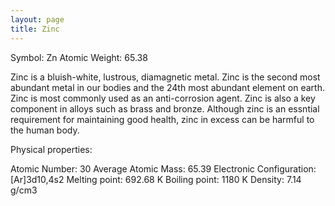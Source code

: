 ```yaml
---
layout: page
title: Zinc
---
```


Symbol: Zn
Atomic Weight: 65.38

Zinc is a bluish-white, lustrous, diamagnetic metal.  Zinc is the second most abundant metal in our bodies and the 24th most abundant element on earth.  Zinc is most commonly used as an anti-corrosion agent.  Zinc is also a key component in alloys such as brass and bronze.  Although zinc is an essntial requirement for maintaining good health, zinc in excess can be harmful to the human body.


Physical properties:

Atomic Number: 30
Average Atomic Mass: 65.39
Electronic Configuration:  [Ar]3d10,4s2
Melting point: 692.68 K
Boiling point: 1180 K
Density: 7.14 g/cm3
